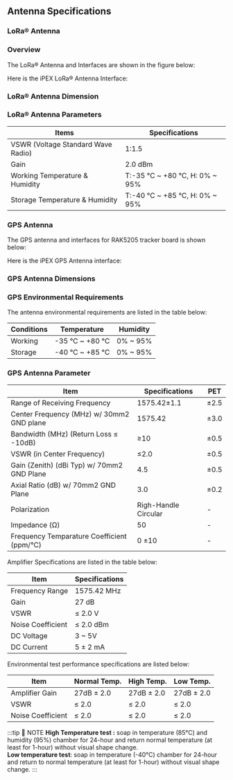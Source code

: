 ## Antenna Specifications

### LoRa® Antenna

### Overview

The LoRa® Antenna and Interfaces are shown in the figure below:

<rk-img
  src="/assets/images/datasheet/rak5205/rp-sma-male-connector-of-lora®-antenna.jpg"
  width="50%"
  figure-number="11"
  caption="RP-SMA Male Connector of LoRa® Antenna"
/>

Here is the iPEX LoRa® Antenna Interface:

<rk-img
  src="/assets/images/datasheet/rak5205/ipex-antenna-interface-for-lora®-antenna.jpg"
  width="75%"
  figure-number="12"
  caption="iPex Antenna Interface for LoRa® Antenna"
/>

### LoRa® Antenna Dimension

<rk-img
  src="/assets/images/datasheet/rak5205/lora®-antenna-dimension.jpg"
  width="50%"
  figure-number="13"
  caption="LoRa® Antenna Dimension"
/>

### LoRa® Antenna Parameters

| Items                              | Specifications                 |
| ---------------------------------- | ------------------------------ |
| VSWR (Voltage Standard Wave Radio) | 1:1.5                          |
| Gain                               | 2.0 dBm                        |
| Working Temperature &amp; Humidity | T:-35 °C ~ +80 °C, H: 0% ~ 95% |
| Storage Temperature &amp; Humidity | T:-40 °C ~ +85 °C, H: 0% ~ 95% |


### GPS Antenna

The GPS antenna and interfaces for RAK5205 tracker board is shown below:

<rk-img
  src="/assets/images/datasheet/rak5205/sma-female-interface-for-gps.jpg"
  width="75%"
  figure-number="14"
  caption="SMA Female Interface for GPS"
/>

Here is the iPEX GPS Antenna interface:

<rk-img
  src="/assets/images/datasheet/rak5205/ipex-interface-for-gps-antenna.jpg"
  width="75%"
  figure-number="15"
  caption="iPex Interface for GPS Antenna"
/>

### GPS Antenna Dimensions

<rk-img
  src="/assets/images/datasheet/rak5205/gps-antenna-dimension.jpg"
  width="50%"
  figure-number="16"
  caption="GPS Antenna Dimension"
/>

### GPS Environmental Requirements

The antenna environmental requirements are listed in the table below:

| Conditions | Temperature     | Humidity |
| ---------- | --------------- | -------- |
| Working    | -35 °C ~ +80 °C | 0% ~ 95% |
| Storage    | -40 °C ~ +85 °C | 0% ~ 95% |


### GPS Antenna Parameter

| Item                                       | Specifications       | PET  |
| ------------------------------------------ | -------------------- | ---- |
| Range of Receiving Frequency               | 1575.42±1.1          | ±2.5 |
| Center Frequency (MHz) w/ 30mm2 GND plane  | 1575.42              | ±3.0 |
| Bandwidth (MHz) (Return Loss ≤ -10dB)      | ≥10                  | ±0.5 |
| VSWR (in Center Frequency)                 | ≤2.0                 | ±0.5 |
| Gain (Zenith) (dBi Typ) w/ 70mm2 GND Plane | 4.5                  | ±0.5 |
| Axial Ratio (dB) w/ 70mm2 GND Plane        | 3.0                  | ±0.2 |
| Polarization                               | Righ-Handle Circular | -    |
| Impedance (Ω)                              | 50                   | -    |
| Frequency Temparature Coefficient (ppm/°C) | 0 ±10                | -    |


Amplifier Specifications are listed in the table below:

| Item              | Specifications |
| ----------------- | -------------- |
| Frequency Range   | 1575.42 MHz    |
| Gain              | 27 dB          |
| VSWR              | ≤ 2.0 V        |
| Noise Coefficient | ≤ 2.0 dBm      |
| DC Voltage        | 3 ~ 5V         |
| DC Current        | 5 ± 2 mA       |


Environmental test performance specifications are listed below:

| Item              | Normal Temp. | High Temp. | Low Temp.  |
| ----------------- | ------------ | ---------- | ---------- |
| Amplifier Gain    | 27dB ± 2.0   | 27dB ± 2.0 | 27dB ± 2.0 |
| VSWR              | ≤ 2.0        | ≤ 2.0      | ≤ 2.0      |
| Noise Coefficient | ≤ 2.0        | ≤ 2.0      | ≤ 2.0      |

:::tip 📝 NOTE
**High Temperature test :**  soap in temperature (85°C) and humidity (95%) chamber for 24-hour and return normal temperature (at least for 1-hour) without visual shape change.<br> **Low temperature test**: soap in temperature (-40°C) chamber for 24-hour and return to normal temperature (at least for 1-hour) without visual shape change.
:::




